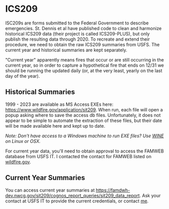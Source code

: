 # ICS209

ISC209s are forms submitted to the Federal Government to describe emergencies. St. Dennis et al have 
published code to clean and harmonize historical ICS209 data (their project is called ICS209-PLUS), 
but only publish the resulting data through 2020. To recreate and extend their procedure, we need to 
obtain the raw ICS209 summaries from USFS. The current year and historical summaries are kept separately.

"Current year" apparently means
fires that occur or are still occurring in the current year, so in order
to capture a hypothetical fire that ends on 12/31 we should be running the 
updated daily (or, at the very least, yearly on the last day of the year).

## Historical Summaries

1999 - 2023 are available as MS Access EXEs here: https://www.wildfire.gov/application/sit209. When run, each 
file will open a popup asking where to save the access db files. Unfortunately, it does not appear to be 
simple to automate the extraction of these files, but their date will be made available here and kept up to
date.

_Note: Don't have access to a Windows machine to run EXE files? Use [WINE](https://www.winehq.org/) on Linux or OSX._

For current year data, you'll need to obtain approval to access the FAMWEB database from USFS IT. I contacted the contact for FAMWEB listed on [wildfire.gov](https://www.wildfire.gov/contact-us). 

## Current Year Summaries

You can access current year summaries at https://famdwh-dev.nwcg.gov/sit209/cognos_report_queries/sit209_data_report.
Ask your contact at USFS IT to provide the current credentials, or contact [me](mailto:loganap@uw.edu). 
